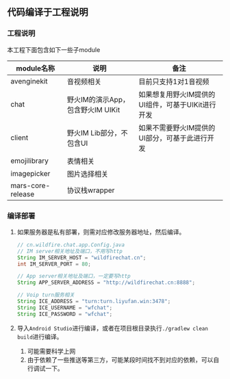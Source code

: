 ## 代码编译于工程说明

###	工程说明

本工程下面包含如下一些子module

| module名称        | 说明                              | 备注                                              |
| ----------------- | --------------------------------- | ------------------------------------------------- |
| avenginekit       | 音视频相关                        | 目前只支持1对1音视频                              |
| chat              | 野火IM的演示App，包含野火IM UIKit | 如果想复用野火IM提供的UI组件，可基于UIKit进行开发 |
| client            | 野火IM Lib部分，不包含UI          | 如果不需要野火IM提供的UI部分，可基于此进行开发    |
| emojilibrary      | 表情相关                          |                                                   |
| imagepicker       | 图片选择相关                      |                                                   |
| mars-core-release | 协议栈wrapper                     |                                                   |



### 编译部署

1. 如果服务器是私有部署，则需对应修改服务器地址，然后编译。

   ```java
   // cn.wildfire.chat.app.Config.java
   // IM server相关地址及端口，不用写http
   String IM_SERVER_HOST = "wildfirechat.cn"; 
   int IM_SERVER_PORT = 80;
   
   // App server相关地址及端口，一定要写http
   String APP_SERVER_ADDRESS = "http://wildfirechat.cn:8888";
   
   // Voip turn服务相关
   String ICE_ADDRESS = "turn:turn.liyufan.win:3478";
   String ICE_USERNAME = "wfchat";
   String ICE_PASSWORD = "wfchat";
   ```
   
2. 导入```Android Studio```进行编译，或者在项目根目录执行```./gradlew clean build```进行编译。

   1. 可能需要科学上网
   2. 由于依赖了一些推送等第三方，可能某段时间找不到对应的依赖，可以自行调试一下。

   